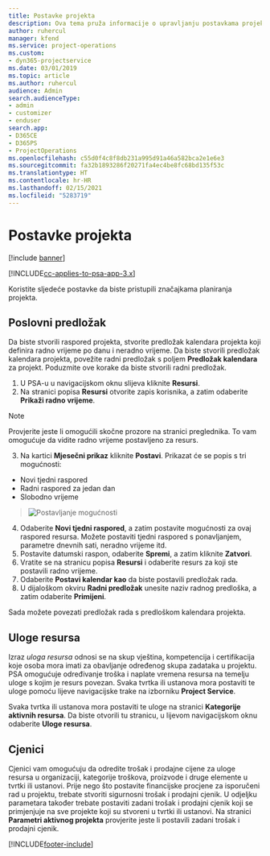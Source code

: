 ```yaml
---
title: Postavke projekta
description: Ova tema pruža informacije o upravljanju postavkama projekta.
author: ruhercul
manager: kfend
ms.service: project-operations
ms.custom:
- dyn365-projectservice
ms.date: 03/01/2019
ms.topic: article
ms.author: ruhercul
audience: Admin
search.audienceType:
- admin
- customizer
- enduser
search.app:
- D365CE
- D365PS
- ProjectOperations
ms.openlocfilehash: c55d0f4c8f8db231a995d91a46a582bca2e1e6e3
ms.sourcegitcommit: fa32b1893286f20271fa4ec4be8fc68bd135f53c
ms.translationtype: HT
ms.contentlocale: hr-HR
ms.lasthandoff: 02/15/2021
ms.locfileid: "5283719"
---
```

# <a name="project-settings"></a>Postavke projekta

[!include [banner](../includes/psa-now-project-operations.md)]

[!INCLUDE[cc-applies-to-psa-app-3.x](../includes/cc-applies-to-psa-app-3x.md)]

Koristite sljedeće postavke da biste pristupili značajkama planiranja projekta.

## <a name="work-template"></a>Poslovni predložak

Da biste stvorili raspored projekta, stvorite predložak kalendara projekta koji definira radno vrijeme po danu i neradno vrijeme. Da biste stvorili predložak kalendara projekta, povežite radni predložak s poljem **Predložak kalendara** za projekt. Poduzmite ove korake da biste stvorili radni predložak.

1. U PSA-u u navigacijskom oknu slijeva kliknite **Resursi**. 
2. Na stranici popisa **Resursi** otvorite zapis korisnika, a zatim odaberite **Prikaži radno vrijeme**.

  > [!NOTE]
  > Provjerite jeste li omogućili skočne prozore na stranici preglednika. To vam omogućuje da vidite radno vrijeme postavljeno za resurs.
  
3. Na kartici **Mjesečni prikaz** kliknite **Postavi**. Prikazat će se popis s tri mogućnosti: 

  - Novi tjedni raspored
  - Radni raspored za jedan dan
  - Slobodno vrijeme

> ![Postavljanje mogućnosti](media/project-13.png)

4. Odaberite **Novi tjedni raspored**, a zatim postavite mogućnosti za ovaj raspored resursa. Možete postaviti tjedni raspored s ponavljanjem, parametre dnevnih sati, neradno vrijeme itd.
5. Postavite datumski raspon, odaberite **Spremi**, a zatim kliknite **Zatvori**. 
6. Vratite se na stranicu popisa **Resursi** i odaberite resurs za koji ste postavili radno vrijeme. 
7. Odaberite **Postavi kalendar kao** da biste postavili predložak rada. 
8. U dijaloškom okviru **Radni predložak** unesite naziv radnog predloška, a zatim odaberite **Primijeni**. 

Sada možete povezati predložak rada s predloškom kalendara projekta.

## <a name="resource-roles"></a>Uloge resursa

Izraz *uloga resursa* odnosi se na skup vještina, kompetencija i certifikacija koje osoba mora imati za obavljanje određenog skupa zadataka u projektu. PSA omogućuje određivanje troška i naplate vremena resursa na temelju uloge s kojim je resurs povezan. Svaka tvrtka ili ustanova mora postaviti te uloge pomoću lijeve navigacijske trake na izborniku **Project Service**.

Svaka tvrtka ili ustanova mora postaviti te uloge na stranici **Kategorije aktivnih resursa**. Da biste otvorili tu stranicu, u lijevom navigacijskom oknu odaberite **Uloge resursa**.

## <a name="price-lists"></a>Cjenici

Cjenici vam omogućuju da odredite trošak i prodajne cijene za uloge resursa u organizaciji, kategorije troškova, proizvode i druge elemente u tvrtki ili ustanovi. Prije nego što postavite financijske procjene za isporučeni rad u projektu, trebate stvoriti sigurnosni trošak i prodajni cjenik. U odjeljku parametara također trebate postaviti zadani trošak i prodajni cjenik koji se primjenjuje na sve projekte koji su stvoreni u tvrtki ili ustanovi. Na stranici **Parametri aktivnog projekta** provjerite jeste li postavili zadani trošak i prodajni cjenik.


[!INCLUDE[footer-include](../includes/footer-banner.md)]